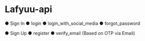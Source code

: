 # Lafyuu-api

● Sign In
    ● login
    ● login_with_social_media
    ● forgot_password 



● Sign Up
    ● register
    ● verify_email (Based on OTP via Email)

